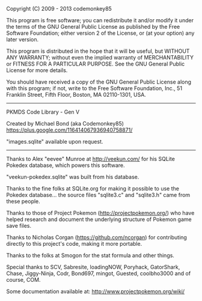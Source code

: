 Copyright (C) 2009 - 2013  codemonkey85

This program is free software; you can redistribute it and/or
modify it under the terms of the GNU General Public License
as published by the Free Software Foundation; either version 2
of the License, or (at your option) any later version.

This program is distributed in the hope that it will be useful,
but WITHOUT ANY WARRANTY; without even the implied warranty of
MERCHANTABILITY or FITNESS FOR A PARTICULAR PURPOSE.  See the
GNU General Public License for more details.

You should have received a copy of the GNU General Public License
along with this program; if not, write to the Free Software
Foundation, Inc., 51 Franklin Street, Fifth Floor, Boston, MA  02110-1301, USA.

*********************************************************************
PKMDS Code Library - Gen V

Created by Michael Bond (aka Codemonkey85)
https://plus.google.com/116414067936940758871/

"images.sqlite" available upon request.
*********************************************************************

Thanks to Alex "eevee" Munroe at http://veekun.com/
for his SQLite Pokedex database, which powers this software.

"veekun-pokedex.sqlite" was built from his database.

Thanks to the fine folks at SQLite.org for making it possible
to use the Pokedex database... the source files "sqlite3.c"
and "sqlite3.h" came from these people.

Thanks to those of Project Pokemon (http://projectpokemon.org/)
who have helped research and document the underlying structure
of Pokemon game save files.

Thanks to Nicholas Corgan (https://github.com/ncorgan) for contributing
directly to this project's code, making it more portable.

Thanks to the folks at Smogon for the stat formula and other things.

Special thanks to SCV, Sabresite, loadingNOW, Poryhack,
GatorShark, Chase, Jiggy-Ninja, Codr, Bond697, mingot, Guested,
coolbho3000 and of course, COM.

Some documentation available at: http://www.projectpokemon.org/wiki/
